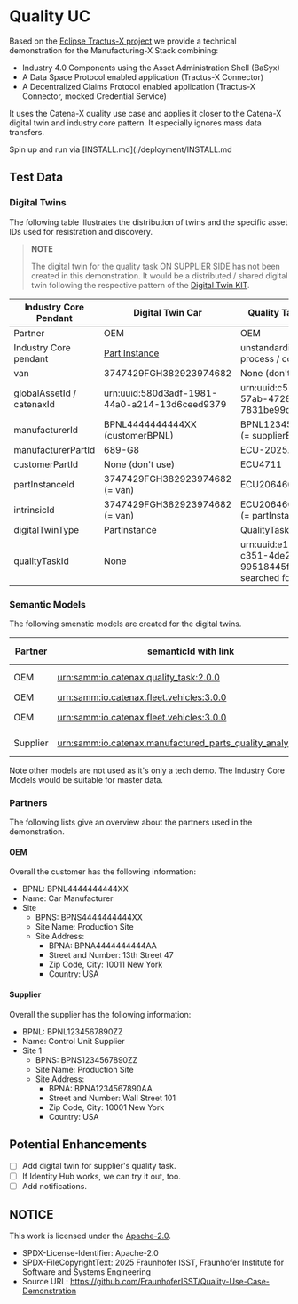 # Quality UC

Based on the [Eclipse Tractus-X project](https://projects.eclipse.org/projects/automotive.tractusx) we provide a
technical demonstration for the Manufacturing-X Stack combining:

- Industry 4.0 Components using the Asset Administration Shell (BaSyx)
- A Data Space Protocol enabled application (Tractus-X Connector)
- A Decentralized Claims Protocol enabled application (Tractus-X Connector, mocked Credential Service)

It uses the Catena-X quality use case and applies it closer to the Catena-X digital twin and industry core pattern.
It especially ignores mass data transfers.

Spin up and run via [INSTALL.md](./deployment/INSTALL.md

## Test Data

### Digital Twins

The following table illustrates the distribution of twins and the specific asset IDs used for resistration and 
discovery.

> **NOTE**
> 
> The digital twin for the quality task ON SUPPLIER SIDE has not been created in this demonstration. It would be a 
> distributed / shared digital twin following the respective pattern of the [Digital Twin KIT](https://eclipse-tractusx.github.io/docs-kits/kits/Digital%20Twin%20Kit/Software%20Development%20View/dt-kit-interaction-patterns).


| Industry Core Pendant     | Digital Twin Car                                                                                                                                                                                              | Quality Task (OEM)                                                 | Digital Twin Control Unit                                                                                                                                                                                     | Quality Task (Supplier)                       |
|---------------------------|---------------------------------------------------------------------------------------------------------------------------------------------------------------------------------------------------------------|--------------------------------------------------------------------|---------------------------------------------------------------------------------------------------------------------------------------------------------------------------------------------------------------|-----------------------------------------------|
| Partner                   | OEM                                                                                                                                                                                                           | OEM                                                                | Supplier                                                                                                                                                                                                      | Supplier                                      |
| Industry Core pendant     | [Part Instance](https://eclipse-tractusx.github.io/docs-kits/kits/Industry%20Core%20Kit/Software%20Development%20View/Digital%20Twins%20Development%20View%20Industry%20Core%20Kit#property-specificassetids) | unstandardized process / concept twin                              | [Part Instance](https://eclipse-tractusx.github.io/docs-kits/kits/Industry%20Core%20Kit/Software%20Development%20View/Digital%20Twins%20Development%20View%20Industry%20Core%20Kit#property-specificassetids) | unstandardized process / concept twin         |
| van                       | 3747429FGH382923974682                                                                                                                                                                                        | None (don't use)                                                   | None (don't use)                                                                                                                                                                                              | None (don't use)                              |
| globalAssetId / catenaxId | urn:uuid:580d3adf-1981-44a0-a214-13d6ceed9379                                                                                                                                                                 | urn:uuid:c5162db2-57ab-4728-a02a-7831be99d95b                      | urn:uuid:c5162db2-57ab-4728-a02a-7831be99d95b                                                                                                                                                                 | urn:uuid:430f56d3-1234-1234-1234-efab12341234 |
| manufacturerId            | BPNL4444444444XX (customerBPNL)                                                                                                                                                                               | BPNL1234567890ZZ (= supplierBPNL)                                  | BPNL1234567890ZZ (= supplierBPNL)                                                                                                                                                                             | BPNL1234567890ZZ (supplierBPNL)               |
| manufacturerPartId        | 689-G8                                                                                                                                                                                                        | ECU-2025.02                                                        | ECU-2025.02                                                                                                                                                                                                   | ECU20646005020221                             |
| customerPartId            | None (don't use)                                                                                                                                                                                              | ECU4711                                                            | ECU4711                                                                                                                                                                                                       | ECU4711                                       |
| partInstanceId            | 3747429FGH382923974682 (= van)                                                                                                                                                                                | ECU20646005020221                                                  | ECU20646005020221                                                                                                                                                                                             | ECU20646005020221 (= partInstanceId)          |
| intrinsicId               | 3747429FGH382923974682 (= van)                                                                                                                                                                                | ECU20646005020221 (= partInstanceId)                               | ECU20646005020221                                                                                                                                                                                             | ECU20646005020221 (= manufacturerPartId)      |
| digitalTwinType           | PartInstance                                                                                                                                                                                                  | QualityTask                                                        | PartInstance                                                                                                                                                                                                  | QualityTask                                   |
| qualityTaskId             | None                                                                                                                                                                                                          | urn:uuid:e16460c0-c351-4de2-91a8-99518445f468 (to be searched for) | None                                                                                                                                                                                                          | None                                          |

### Semantic Models

The following smenatic models are created for the digital twins.

| Partner  | semanticId with link                                                                                                                           | Digital Twin |
|----------|------------------------------------------------------------------------------------------------------------------------------------------------|--------------|
| OEM      | [urn:samm:io.catenax.quality_task:2.0.0](https://github.com/eclipse-tractusx/sldt-semantic-models/tree/main/io.catenax.quality_task/2.0.0)     | Quality Task |
| OEM      | [urn:samm:io.catenax.fleet.vehicles:3.0.0](https://github.com/eclipse-tractusx/sldt-semantic-models/tree/main/io.catenax.fleet.vehicles/3.0.0) | CAR          |
| OEM      | [urn:samm:io.catenax.fleet.vehicles:3.0.0](https://github.com/eclipse-tractusx/sldt-semantic-models/tree/main/io.catenax.fleet.vehicles/3.0.0) | Quality Task |
| Supplier | [urn:samm:io.catenax.manufactured_parts_quality_analysis:2.1.0](https://github.com/eclipse-tractusx/sldt-semantic-models/tree/main/io.catenax.manufactured_parts_quality_information/2.1.0)                                                                               | Control Unit   |

Note other models are not used as it's only a tech demo. The Industry Core Models would be suitable for master data.

### Partners

The following lists give an overview about the partners used in the demonstration.

#### OEM

Overall the customer has the following information:

- BPNL: BPNL4444444444XX
- Name: Car Manufacturer
- Site
    - BPNS: BPNS4444444444XX
    - Site Name: Production Site
    - Site Address:
        - BPNA: BPNA4444444444AA
        - Street and Number: 13th Street 47
        - Zip Code, City: 10011 New York
        - Country: USA

#### Supplier

Overall the supplier has the following information:

- BPNL: BPNL1234567890ZZ
- Name: Control Unit Supplier
- Site 1
    - BPNS: BPNS1234567890ZZ
    - Site Name: Production Site
    - Site Address:
        - BPNA: BPNA1234567890AA
        - Street and Number: Wall Street 101
        - Zip Code, City: 10001 New York
        - Country: USA

## Potential Enhancements

- [ ] Add digital twin for supplier's quality task.
- [ ] If Identity Hub works, we can try it out, too.
- [ ] Add notifications.

## NOTICE

This work is licensed under the [Apache-2.0](https://www.apache.org/licenses/LICENSE-2.0).

- SPDX-License-Identifier: Apache-2.0
- SPDX-FileCopyrightText: 2025 Fraunhofer ISST, Fraunhofer Institute for Software and Systems Engineering
- Source URL: https://github.com/FraunhoferISST/Quality-Use-Case-Demonstration